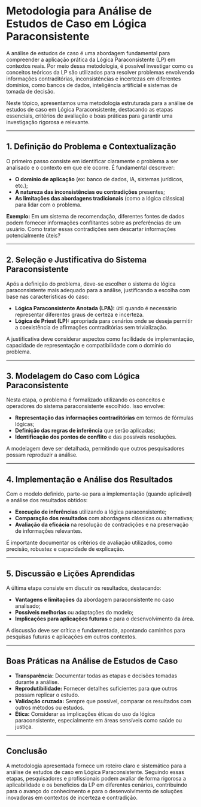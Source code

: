 
# Metodologia para Análise de Estudos de Caso em Lógica Paraconsistente

A análise de estudos de caso é uma abordagem fundamental para compreender a aplicação prática da Lógica Paraconsistente (LP) em contextos reais. Por meio dessa metodologia, é possível investigar como os conceitos teóricos da LP são utilizados para resolver problemas envolvendo informações contraditórias, inconsistências e incertezas em diferentes domínios, como bancos de dados, inteligência artificial e sistemas de tomada de decisão.

Neste tópico, apresentamos uma metodologia estruturada para a análise de estudos de caso em Lógica Paraconsistente, destacando as etapas essenciais, critérios de avaliação e boas práticas para garantir uma investigação rigorosa e relevante.

___

## 1. Definição do Problema e Contextualização

O primeiro passo consiste em identificar claramente o problema a ser analisado e o contexto em que ele ocorre. É fundamental descrever:

- **O domínio de aplicação** (ex: banco de dados, IA, sistemas jurídicos, etc.);
- **A natureza das inconsistências ou contradições** presentes;
- **As limitações das abordagens tradicionais** (como a lógica clássica) para lidar com o problema.

**Exemplo:** Em um sistema de recomendação, diferentes fontes de dados podem fornecer informações conflitantes sobre as preferências de um usuário. Como tratar essas contradições sem descartar informações potencialmente úteis?

___

## 2. Seleção e Justificativa do Sistema Paraconsistente

Após a definição do problema, deve-se escolher o sistema de lógica paraconsistente mais adequado para a análise, justificando a escolha com base nas características do caso:

- **Lógica Paraconsistente Anotada (LPA):** útil quando é necessário representar diferentes graus de certeza e incerteza.
- **Lógica de Priest (LP):** apropriada para cenários onde se deseja permitir a coexistência de afirmações contraditórias sem trivialização.

A justificativa deve considerar aspectos como facilidade de implementação, capacidade de representação e compatibilidade com o domínio do problema.

___

## 3. Modelagem do Caso com Lógica Paraconsistente

Nesta etapa, o problema é formalizado utilizando os conceitos e operadores do sistema paraconsistente escolhido. Isso envolve:

- **Representação das informações contraditórias** em termos de fórmulas lógicas;
- **Definição das regras de inferência** que serão aplicadas;
- **Identificação dos pontos de conflito** e das possíveis resoluções.

A modelagem deve ser detalhada, permitindo que outros pesquisadores possam reproduzir a análise.

___

## 4. Implementação e Análise dos Resultados

Com o modelo definido, parte-se para a implementação (quando aplicável) e análise dos resultados obtidos:

- **Execução de inferências** utilizando a lógica paraconsistente;
- **Comparação dos resultados** com abordagens clássicas ou alternativas;
- **Avaliação da eficácia** na resolução de contradições e na preservação de informações relevantes.

É importante documentar os critérios de avaliação utilizados, como precisão, robustez e capacidade de explicação.

___

## 5. Discussão e Lições Aprendidas

A última etapa consiste em discutir os resultados, destacando:

- **Vantagens e limitações** da abordagem paraconsistente no caso analisado;
- **Possíveis melhorias** ou adaptações do modelo;
- **Implicações para aplicações futuras** e para o desenvolvimento da área.

A discussão deve ser crítica e fundamentada, apontando caminhos para pesquisas futuras e aplicações em outros contextos.

___

## Boas Práticas na Análise de Estudos de Caso

- **Transparência:** Documentar todas as etapas e decisões tomadas durante a análise.
- **Reprodutibilidade:** Fornecer detalhes suficientes para que outros possam replicar o estudo.
- **Validação cruzada:** Sempre que possível, comparar os resultados com outros métodos ou estudos.
- **Ética:** Considerar as implicações éticas do uso da lógica paraconsistente, especialmente em áreas sensíveis como saúde ou justiça.

___

## Conclusão

A metodologia apresentada fornece um roteiro claro e sistemático para a análise de estudos de caso em Lógica Paraconsistente. Seguindo essas etapas, pesquisadores e profissionais podem avaliar de forma rigorosa a aplicabilidade e os benefícios da LP em diferentes cenários, contribuindo para o avanço do conhecimento e para o desenvolvimento de soluções inovadoras em contextos de incerteza e contradição.


